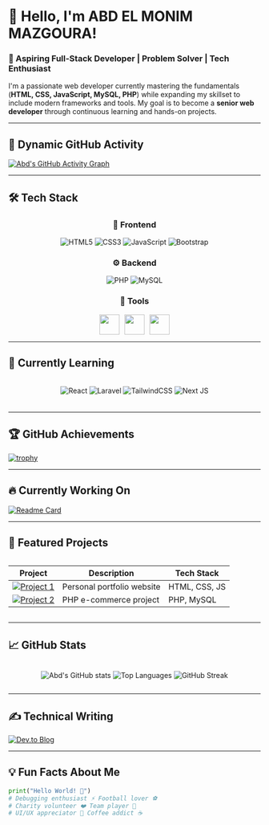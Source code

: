 # 👋 Hello, I'm ABD EL MONIM MAZGOURA! 

### 🌟 Aspiring Full-Stack Developer | Problem Solver | Tech Enthusiast

I'm a passionate web developer currently mastering the fundamentals (**HTML, CSS, JavaScript, MySQL, PHP**) while expanding my skillset to include modern frameworks and tools. My goal is to become a **senior web developer** through continuous learning and hands-on projects.

---

## 🚀 Dynamic GitHub Activity
[![Abd's GitHub Activity Graph](https://github-readme-activity-graph.vercel.app/graph?username=abde777&theme=react-dark&hide_border=true&area=true)](https://github.com/abde777)

---

## 🛠️ Tech Stack

<div align="center">

### 🎨 Frontend
![HTML5](https://img.shields.io/badge/HTML-90%25-E34F26?style=flat&logo=html5)
![CSS3](https://img.shields.io/badge/CSS-85%25-1572B6?style=flat&logo=css3)
![JavaScript](https://img.shields.io/badge/JavaScript-75%25-F7DF1E?style=flat&logo=javascript)
![Bootstrap](https://img.shields.io/badge/Bootstrap-70%25-563D7C?style=flat&logo=bootstrap)

### ⚙️ Backend
![PHP](https://img.shields.io/badge/PHP-80%25-777BB4?style=flat&logo=php)
![MySQL](https://img.shields.io/badge/MySQL-75%25-4479A1?style=flat&logo=mysql)

### 🔧 Tools
<div style="display: flex; justify-content: center; gap: 10px;">
  <img src="https://cdn.jsdelivr.net/gh/devicons/devicon/icons/git/git-original.svg" height="40" width="40"/>
  <img src="https://cdn.jsdelivr.net/gh/devicons/devicon/icons/github/github-original.svg" height="40" width="40"/>
  <img src="https://cdn.jsdelivr.net/gh/devicons/devicon/icons/vscode/vscode-original.svg" height="40" width="40"/>
</div>

</div>

---

## 🚀 Currently Learning

<div align="center" style="margin: 20px 0; display: flex; flex-wrap: wrap; gap: 10px; justify-content: center;">

![React](https://img.shields.io/badge/React-45%25-61DAFB?style=flat&logo=react)
![Laravel](https://img.shields.io/badge/Laravel-40%25-FF2D20?style=flat&logo=laravel)
![TailwindCSS](https://img.shields.io/badge/Tailwind-60%25-38B2AC?style=flat&logo=tailwind-css)
![Next JS](https://img.shields.io/badge/Next.js-30%25-000000?style=flat&logo=next.js)

</div>

---

## 🏆 GitHub Achievements
[![trophy](https://github-profile-trophy.vercel.app/?username=abde777&theme=onedark&margin-w=15&row=2)](https://github.com/ryo-ma/github-profile-trophy)

---

## 🔥 Currently Working On
[![Readme Card](https://github-readme-stats.vercel.app/api/pin/?username=abde777&repo=MY-LINKTREE&theme=radical)](https://github.com/abde777/MY-LINKTREE)

---

## 📂 Featured Projects

<div align="center" style="display: grid; grid-template-columns: repeat(auto-fit, minmax(300px, 1fr)); gap: 15px;">

| Project | Description | Tech Stack |
|---------|-------------|------------|
| [![Project 1](https://img.shields.io/badge/🚀_Portfolio-2962FF?style=for-the-badge)](https://abde777.github.io) | Personal portfolio website | HTML, CSS, JS |
| [![Project 2](https://img.shields.io/badge/💻_E--Commerce-FF6B6B?style=for-the-badge)](https://github.com/abde777) | PHP e-commerce project | PHP, MySQL |

</div>

---

## 📈 GitHub Stats

<div align="center" style="display: flex; flex-wrap: wrap; justify-content: center; gap: 20px;">

![Abd's GitHub stats](https://github-readme-stats.vercel.app/api?username=abde777&show_icons=true&theme=radical&hide_border=true&bg_color=0D1117&include_all_commits=true)
![Top Languages](https://github-readme-stats.vercel.app/api/top-langs/?username=abde777&layout=compact&theme=radical&hide_border=true&bg_color=0D1117)
![GitHub Streak](https://streak-stats.demolab.com/?user=abde777&theme=radical&hide_border=true)

</div>

---

## ✍️ Technical Writing
[![Dev.to Blog](https://img.shields.io/badge/Read_My_Blog-0A0A0A?style=for-the-badge&logo=dev.to&logoColor=white)](https://dev.to/abde777)

---

## 💡 Fun Facts About Me

```python
print("Hello World! 👋")
# Debugging enthusiast ⚡ Football lover ⚽
# Charity volunteer ❤️ Team player 🤝
# UI/UX appreciator 🎨 Coffee addict ☕
